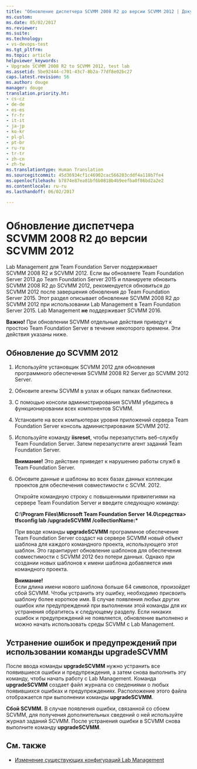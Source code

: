 ```yaml
---
title: "Обновление диспетчера SCVMM 2008 R2 до версии SCVMM 2012 | Документы Майкрософт"
ms.custom: 
ms.date: 05/02/2017
ms.reviewer: 
ms.suite: 
ms.technology:
- vs-devops-test
ms.tgt_pltfrm: 
ms.topic: article
helpviewer_keywords:
- Upgrade SCVMM 2008 R2 to SCVMM 2012, test lab
ms.assetid: 5be92444-c701-43c7-8b2a-77df8e02bc27
caps.latest.revision: 56
ms.author: douge
manager: douge
translation.priority.ht:
- cs-cz
- de-de
- es-es
- fr-fr
- it-it
- ja-jp
- ko-kr
- pl-pl
- pt-br
- ru-ru
- tr-tr
- zh-cn
- zh-tw
ms.translationtype: Human Translation
ms.sourcegitcommit: 45d36934cf1c46902cac566203cddf4a118b7fe4
ms.openlocfilehash: b7874e87ea81bf6b0818b4b9eefba0f86bd2a2e2
ms.contentlocale: ru-ru
ms.lasthandoff: 06/02/2017

---
```

# <a name="upgrade-scvmm-2008-r2-to-scvmm-2012"></a>Обновление диспетчера SCVMM 2008 R2 до версии SCVMM 2012

Lab Management для Team Foundation Server поддерживает SCVMM 2008 R2 и SCVMM 2012. Если вы обновляете Team Foundation Server 2013 до Team Foundation Server 2015 и планируете обновить SCVMM 2008 R2 до SCVMM 2012, рекомендуется обновиться до SCVMM 2012 после завершения обновления до Team Foundation Server 2015. Этот раздел описывает обновление SCVMM 2008 R2 до SCVMM 2012 при использовании Lab Management в Team Foundation Server 2015.
Lab Management **не** поддерживает SCVMM 2016. 

**Важно!** При обновлении SCVMM отдельные действия приведут к простою Team Foundation Server в течение некоторого времени. Эти действия указаны ниже.

## <a name="upgrading-to-scvmm-2012"></a>Обновление до SCVMM 2012

1. Используйте установщик SCVMM 2012 для обновления программного обеспечения SCVMM 2008 R2 Server до SCVMM 2012 Server.

1. Обновите агенты SCVMM в узлах и общих папках библиотеки.

1. С помощью консоли администрирования SCVMM убедитесь в функционировании всех компонентов SCVMM.

1. Установите на всех компьютерах уровня приложений сервера Team Foundation Server консоль администрирования SCVMM 2012.

1. Используйте команду **iisreset**, чтобы перезапустить веб-службу Team Foundation Server. Затем перезапустите агент заданий Team Foundation Server.

   **Внимание!** Это действие приведет к нарушению работы служб в Team Foundation Server.

1. Обновите данные и шаблоны во всех базах данных коллекции проектов для обеспечения совместимости с SCVM. 
   2012.

   Откройте командную строку с повышенными привилегиями на сервере Team Foundation Server и введите следующую команду:

   **C:\\Program Files\\Microsoft Team Foundation Server 14.0\\средства\> tfsconfig lab /upgradeSCVMM /collectionName:\***

   При вводе команды **upgradeSCVMM** программное обеспечение Team Foundation Server создаст на сервере SCVMM новый объект шаблона для каждого командного проекта, использующего этот шаблон. Это гарантирует обновление шаблонов для обеспечения совместимости с SCVMM 2012 без потери данных. Однако при создании новых шаблонов к имени шаблона добавляется имя командного проекта.

   **Внимание!**  
   Если длина имени нового шаблона больше 64 символов, произойдет сбой SCVMM. Чтобы устранить эту ошибку, необходимо присвоить шаблону более короткое имя. В случае появления любых других ошибок или предупреждений при выполнении этой команды для их устранения обратитесь к следующему разделу. Если никаких ошибок и предупреждений не появляется, обновление выполнено и можно начать использовать среды SCVMM с Lab Management.

## <a name="resolving-errors-and-warnings-when-using-the-upgradescvmm-command"></a>Устранение ошибок и предупреждений при использовании команды upgradeSCVMM

После ввода команды **upgradeSCVMM** нужно устранить все появившиеся ошибки и предупреждения, а затем снова выполнить эту команду, чтобы начать работу с Lab Management. Команда **upgradeSCVMM** создает файл журнала со сведениями о любых появившихся ошибках и предупреждениях. Расположение этого файла отображается при выполнении команды **upgradeSCVMM**.

**Сбой SCVMM.** В случае появления ошибки, связанной со сбоем SCVMM, для получения дополнительных сведений о ней используйте журнал заданий SCVMM. После устранения ошибки в SCVMM снова выполните команду **upgradeSCVMM**.

## <a name="see-also"></a>См. также

* [Изменение существующих конфигураций Lab Management](https://msdn.microsoft.com/library/ee704508%28v=vs.140%29.aspx)

